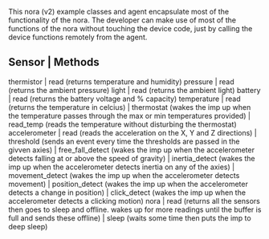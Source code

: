 

This nora (v2) example classes and agent encapsulate most of the functionality of the nora. The developer can make use of most of the functions of the nora without touching the device code, just by calling the device functions remotely from the agent.

Sensor        |    Methods    
-----------------------------------------------------------
thermistor    |    read (returns temperature and humidity)
pressure      |    read (returns the ambient pressure)
light         |    read (returns the ambient light)
battery       |    read (returns the battery voltage and % capacity)
temperature   |    read (returns the temperature in celcius) 
              |    thermostat (wakes the imp up when the temperature passes through the max or min temperatures provided)
			  |    read_temp (reads the temperature without disturbing the thermostat)
accelerometer |    read (reads the acceleration on the X, Y and Z directions)
			  |    threshold (sends an event every time the thresholds are passed in the givven axies)
			  |    free_fall_detect (wakes the imp up when the accelerometer detects falling at or above the speed of gravity)
			  |    inertia_detect (wakes the imp up when the accelerometer detects inertia on any of the axies)
			  |    movement_detect (wakes the imp up when the accelerometer detects movement)
			  |    position_detect (wakes the imp up when the accelerometer detects a change in position)
			  |    click_detect (wakes the imp up when the accelerometer detects a clicking motion)
nora          |    read (returns all the sensors then goes to sleep and offline. wakes up for more readings until the buffer is full and sends these offline)
              |    sleep (waits some time then puts the imp to deep sleep)
